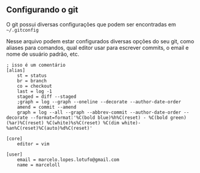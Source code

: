 ## Configurando o git

O git possui diversas configurações que podem ser encontradas em `~/.gitconfig`

Nesse arquivo podem estar configurados diversas opções do seu git, como aliases
para comandos, qual editor usar para escrever commits, o email e nome de usuário
padrão, etc.

```Git Config
; isso é um comentário
[alias]
	st = status
	br = branch
	co = checkout
	last = log -1
	staged = diff --staged
	;graph = log --graph --oneline --decorate --author-date-order
	amend = commit --amend
	graph = log --all --graph --abbrev-commit --author-date-order --decorate --format=format:'%C(bold blue)%h%C(reset) - %C(bold green)(%ar)%C(reset) %C(white)%s%C(reset) %C(dim white)- %an%C(reset)%C(auto)%d%C(reset)'

[core]
	editor = vim

[user]
	email = marcelo.lopes.lotufo@gmail.com
	name = marceloll
```


